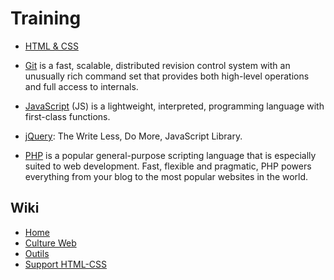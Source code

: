 # Training

* [HTML & CSS](https://github.com/simplonco/html-css)

* [Git](https://github.com/simplonco/git/)
  is a fast, scalable,
  distributed revision control
  system with an unusually rich
  command set that provides both
  high-level operations and full
  access to internals.

* [JavaScript](https://github.com/simplonco/js)
  (JS) is a lightweight, interpreted, programming language with first-class functions.

* [jQuery](https://github.com/simplonco/jquery): The Write Less, Do More, JavaScript Library.

* [PHP](https://github.com/simplonco/php)
  is a popular general-purpose scripting language that is especially suited to web development.
  Fast, flexible and pragmatic, PHP powers everything from your blog to the most popular websites in the world.

## Wiki

* [Home](https://github.com/simplonco/LeDepot/wiki)
* [Culture Web](https://github.com/simplonco/LeDepot/wiki/Culture-Web)
* [Outils](https://github.com/simplonco/LeDepot/wiki/Outils)
* [Support HTML-CSS](https://github.com/simplonco/LeDepot/wiki/Support-HTML--CSS)
